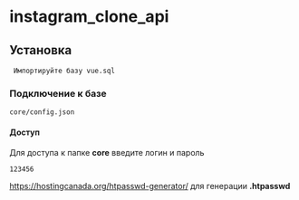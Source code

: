 # instagram_clone_api

## Установка
```
 Импортируйте базу vue.sql
```

### Подключение к базе
```
core/config.json
```

#### Доступ

Для доступа к папке **core** введите логин и пароль
```
123456
```

https://hostingcanada.org/htpasswd-generator/ для генерации **.htpasswd** 

